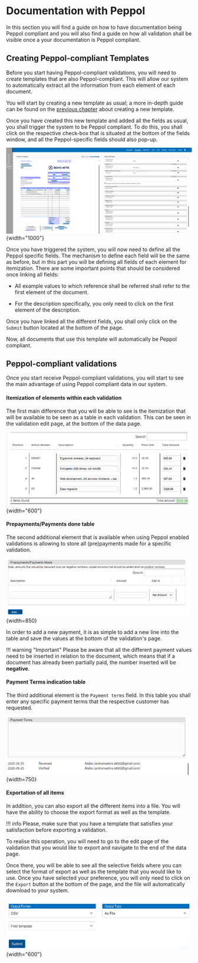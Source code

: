 # Documentation with Peppol

In this section you will find a guide on how to have documentation being
Peppol compliant and you will also find a guide on how all validation
shall be visible once a your documentation is Peppol compliant.

## Creating Peppol-compliant Templates

Before you start having Peppol-compliant validations, you will need to
create templates that are also Peppol-compliant. This will allow our
system to automatically extract all the information from each element of
each document.

You will start by creating a new template as usual; a more in-depth
guide can be found on the [previous chapter](../System%20Overview/Template.md#adding-a-new-template)
about creating a new template.

Once you have created this new template and added all the fields as
usual, you shall trigger the system to be Peppol compliant. To do this,
you shall click on the respective check-box that is situated at the
bottom of the fields window, and all the Peppol-specific fields should
also pop-up.

![image](../img/Peppol/NEW_template_Peppol.png){width="1000"}

Once you have triggered the system, you will now need to define all the
Peppol specific fields. The mechanism to define each field will be the
same as before, but in this part you will be defining all fields of each
element for itemization.
There are some important points that should be considered once linking
all fields:

-   All example values to which reference shall be referred shall refer
    to the first element of the document.

-   For the description specifically, you only need to click on the
    first element of the description.

Once you have linked all the different fields, you shall only click on
the `Submit` button located at the bottom of the page.

Now, all documents that use this template will automatically be Peppol
compliant.

## Peppol-compliant validations

Once you start receive Peppol-compliant validations, you will start to
see the main advantage of using Peppol compliant data in our system.

#### Itemization of elements within each validation 

The first main difference that you will be able to see is the
itemization that will be available to be seen as a table in each
validation. This can be seen in the validation edit page, at the bottom
of the data page.

![image](../img/Peppol/Validation_items.png){width="600"}

#### Prepayments/Payments done table

The second additional element that is available when using Peppol enabled validations is allowing to store all (pre)payments made for a specific validation.

![image](../img/Peppol/Validation_prepayments_table.png){width=850}

In order to add a new payment, it is as simple to add a new line into the table and save the values at the bottom of the validation's page.

!!! warning "Important"
    Please be aware that all the different payment values need to be inserted in relation to the document, which means that if a document has already been partially paid, the number inserted will be **negative**.


#### Payment Terms indication table

The third additional element is the `Payment terms` field. In this table you shall enter any specific payment terms that the respective customer has requested.

![Image](../img/Peppol/Payment_terms_field.png){width=750}


#### Exportation of all items 

In addition, you can also export all the different items into a file.
You will have the ability to choose the export format as well as the
template.

!!! info
    Please, make sure that you have a template that satisfies your
    satisfaction before exporting a validation.

To realise this operation, you will need to go to the edit page of the
validation that you would like to export and navigate to the end of the
data page.

Once there, you will be able to see all the selective fields where you
can select the format of export as well as the template that you would
like to use.
Once you have selected your preference, you will only need to click on
the `Export` button at the bottom of the page, and the file will
automatically download to your system.

![image](../img/Peppol//Validation_export_buttons.png){width="600"}
